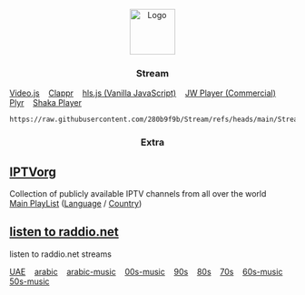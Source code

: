 <!-- PROJECT LOGO -->
<br />
<div align="center">
  <a href="https://280b9f9b.github.io/Stream/">
    <img src="https://280b9f9b.github.io/IPTV/Resource/main.png" alt="Logo" width="80" height="80">
  </a>

<h3 align="center">Stream</h3>
</div>

[Video.js](https://280b9f9b.github.io/Stream/) &nbsp;&nbsp; [Clappr](https://280b9f9b.github.io/Stream/Stream/Clappr.html) &nbsp;&nbsp; [hls.js (Vanilla JavaScript)](https://280b9f9b.github.io/Stream/Stream/hls.html) &nbsp;&nbsp; [JW Player (Commercial)](https://280b9f9b.github.io/Stream/Stream/JW%20Player.html) &nbsp;&nbsp; [Plyr](https://280b9f9b.github.io/Stream/Stream/Plyr.html) &nbsp;&nbsp; [Shaka Player](https://280b9f9b.github.io/Stream/Stream/Shaka%20Player.html)

   ```
https://raw.githubusercontent.com/280b9f9b/Stream/refs/heads/main/Stream/Stream.m3u8
   ```

<h3 align="center">Extra</h3>





<!-- GETTING STARTED -->
## [IPTVorg](https://github.com/iptv-org/iptv)

 Collection of publicly available IPTV channels from all over the world
<br/>
[Main PlayList](https://280b9f9b.github.io/Stream/Extra/IPTVorg.html) ([Language](https://280b9f9b.github.io/Stream/Extra/IPTVorg%20(Language).html) / [Country](https://280b9f9b.github.io/Stream/Extra/IPTVorg%20(Country).html))


## [listen to raddio.net](https://github.com/junguler/listen_to_raddio.net/tree/main?tab=readme-ov-file)

listen to raddio.net streams

[UAE](https://280b9f9b.github.io/Stream/Extra/Radio/united-arab-emirates.html) &nbsp;&nbsp; [arabic](https://280b9f9b.github.io/Stream/Extra/Radio/arabic.html) &nbsp;&nbsp; [arabic-music](https://280b9f9b.github.io/Stream/Extra/Radio/arabic-music.html) &nbsp;&nbsp; [00s-music](https://280b9f9b.github.io/Stream/Extra/Radio/00s-music.html) &nbsp;&nbsp; [90s](https://280b9f9b.github.io/Stream/Extra/Radio/90s.html) &nbsp;&nbsp; [80s](https://280b9f9b.github.io/Stream/Extra/Radio/80s.html) &nbsp;&nbsp; [70s](https://280b9f9b.github.io/Stream/Extra/Radio/70s.html) &nbsp;&nbsp; [60s-music](https://280b9f9b.github.io/Stream/Extra/Radio/60s-music.html) &nbsp;&nbsp; [50s-music](https://280b9f9b.github.io/Stream/Extra/Radio/50s-music.html)

